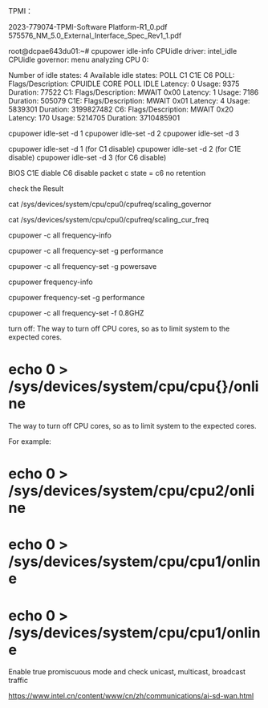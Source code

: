 
TPMI：


2023-779074-TPMI-Software Platform-R1_0.pdf
575576_NM_5.0_External_Interface_Spec_Rev1_1.pdf

root@dcpae643du01:~# cpupower idle-info
CPUidle driver: intel_idle
CPUidle governor: menu
analyzing CPU 0:

Number of idle states: 4
Available idle states: POLL C1 C1E C6
POLL:
Flags/Description: CPUIDLE CORE POLL IDLE
Latency: 0
Usage: 9375
Duration: 77522
C1:
Flags/Description: MWAIT 0x00
Latency: 1
Usage: 7186
Duration: 505079
C1E:
Flags/Description: MWAIT 0x01
Latency: 4
Usage: 5839301
Duration: 3199827482
C6:
Flags/Description: MWAIT 0x20
Latency: 170
Usage: 5214705
Duration: 3710485901



cpupower idle-set -d 1
cpupower idle-set -d 2
cpupower idle-set -d 3


cpupower idle-set -d 1   (for C1 disable)
cpupower idle-set -d 2   (for C1E disable)
cpupower idle-set -d 3   (for C6 disable)


BIOS
C1E diable
C6 disable
packet c state = c6 no retention

check the Result



 
 cat /sys/devices/system/cpu/cpu0/cpufreq/scaling_governor


 cat /sys/devices/system/cpu/cpu0/cpufreq/scaling_cur_freq
 
 
 cpupower -c all frequency-info
 
 cpupower -c all frequency-set -g performance
 
 cpupower -c all frequency-set -g powersave
 
 cpupower frequency-info
 
 cpupower frequency-set -g performance
 
 
 
cpupower -c all frequency-set -f 0.8GHZ

turn off:
The way to turn off CPU cores, so as to limit system to the expected cores.

 

# echo 0 > /sys/devices/system/cpu/cpu{}/online

 
The way to turn off CPU cores, so as to limit system to the expected cores.

For example:

# echo 0 > /sys/devices/system/cpu/cpu2/online

# echo 0 > /sys/devices/system/cpu/cpu1/online

# echo 0 > /sys/devices/system/cpu/cpu1/online


Enable true promiscuous mode and check unicast, multicast, broadcast traffic


https://www.intel.cn/content/www/cn/zh/communications/ai-sd-wan.html



